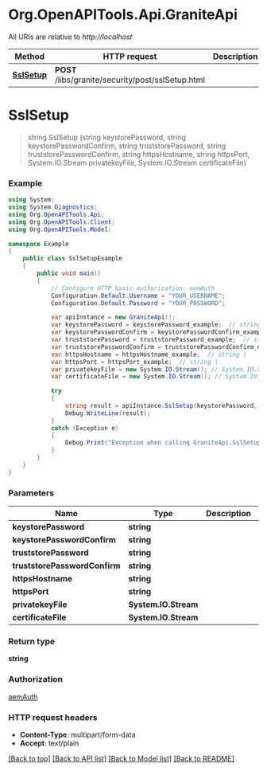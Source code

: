 # Org.OpenAPITools.Api.GraniteApi

All URIs are relative to *http://localhost*

Method | HTTP request | Description
------------- | ------------- | -------------
[**SslSetup**](GraniteApi.md#sslsetup) | **POST** /libs/granite/security/post/sslSetup.html | 


<a name="sslsetup"></a>
# **SslSetup**
> string SslSetup (string keystorePassword, string keystorePasswordConfirm, string truststorePassword, string truststorePasswordConfirm, string httpsHostname, string httpsPort, System.IO.Stream privatekeyFile, System.IO.Stream certificateFile)



### Example
```csharp
using System;
using System.Diagnostics;
using Org.OpenAPITools.Api;
using Org.OpenAPITools.Client;
using Org.OpenAPITools.Model;

namespace Example
{
    public class SslSetupExample
    {
        public void main()
        {
            // Configure HTTP basic authorization: aemAuth
            Configuration.Default.Username = "YOUR_USERNAME";
            Configuration.Default.Password = "YOUR_PASSWORD";

            var apiInstance = new GraniteApi();
            var keystorePassword = keystorePassword_example;  // string | 
            var keystorePasswordConfirm = keystorePasswordConfirm_example;  // string | 
            var truststorePassword = truststorePassword_example;  // string | 
            var truststorePasswordConfirm = truststorePasswordConfirm_example;  // string | 
            var httpsHostname = httpsHostname_example;  // string | 
            var httpsPort = httpsPort_example;  // string | 
            var privatekeyFile = new System.IO.Stream(); // System.IO.Stream |  (optional) 
            var certificateFile = new System.IO.Stream(); // System.IO.Stream |  (optional) 

            try
            {
                string result = apiInstance.SslSetup(keystorePassword, keystorePasswordConfirm, truststorePassword, truststorePasswordConfirm, httpsHostname, httpsPort, privatekeyFile, certificateFile);
                Debug.WriteLine(result);
            }
            catch (Exception e)
            {
                Debug.Print("Exception when calling GraniteApi.SslSetup: " + e.Message );
            }
        }
    }
}
```

### Parameters

Name | Type | Description  | Notes
------------- | ------------- | ------------- | -------------
 **keystorePassword** | **string**|  | 
 **keystorePasswordConfirm** | **string**|  | 
 **truststorePassword** | **string**|  | 
 **truststorePasswordConfirm** | **string**|  | 
 **httpsHostname** | **string**|  | 
 **httpsPort** | **string**|  | 
 **privatekeyFile** | **System.IO.Stream**|  | [optional] 
 **certificateFile** | **System.IO.Stream**|  | [optional] 

### Return type

**string**

### Authorization

[aemAuth](../README.md#aemAuth)

### HTTP request headers

 - **Content-Type**: multipart/form-data
 - **Accept**: text/plain

[[Back to top]](#) [[Back to API list]](../README.md#documentation-for-api-endpoints) [[Back to Model list]](../README.md#documentation-for-models) [[Back to README]](../README.md)

